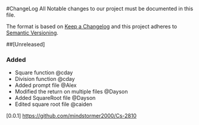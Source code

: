 #ChangeLog
All Notable changes to our project must be documented in this file.

The format is based on [Keep a Changelog](http://keepachangelog.com/)
and this project adheres to [Semantic Versioning](http://semver.org/).

##[Unreleased]
### Added
- Square function			@cday
- Division function 			@cday
- Added prompt file			@Alex
- Modified the return on multiple files @Dayson
- Added SquareRoot file			@Dayson
- Edited square root file		@caiden




[0.0.1] https://github.com/mindstormer2000/Cs-2810